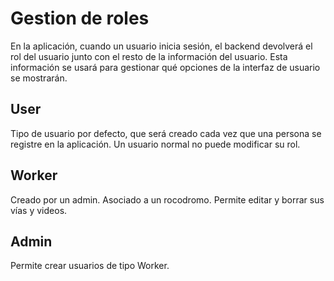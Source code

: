 # Gestion de roles

En la aplicación, cuando un usuario inicia sesión, el backend devolverá el rol del usuario junto con el resto de la información del usuario.
Esta información se usará para gestionar qué opciones de la interfaz de usuario se mostrarán.


## User

Tipo de usuario por defecto, que será creado cada vez que una persona se registre en la aplicación.
Un usuario normal no puede modificar su rol.

## Worker

Creado por un admin. Asociado a un rocodromo. Permite editar y borrar sus vías y videos.

## Admin

Permite crear usuarios de tipo Worker.